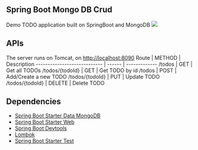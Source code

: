 ## Spring Boot Mongo DB Crud

Demo TODO application built on SpringBoot and MongoDB
[![](https://i.ytimg.com/vi/WUMIplH9_NE/hqdefault.jpg?sqp=-oaymwEcCNACELwBSFXyq4qpAw4IARUAAIhCGAFwAcABBg==&rs=AOn4CLB12aiw7DL96WX0BFPty9uYMtWESg)](https://www.youtube.com/playlist?list=PLA7e3zmT6XQUjrwAoOHvNu80Axuf-3jft)

## APIs

The server runs on Tomcat, on <http://localhost:8090>
Route | METHOD | Description
---------------------------- | ------ | -------------
/todos | GET | Get all TODOs
/todos/{todoId} | GET | Get TODO by id
/todos | POST | Add/Create a new TODO
/todos/{todoId} | PUT | Update TODO
/todos/{todoId} | DELETE | Delete TODO

## Dependencies

* [Spring Boot Starter Data MongoDB](https://mvnrepository.com/artifact/org.springframework.boot/spring-boot-starter-data-mongodb)
* [Spring Boot Starter Web](https://mvnrepository.com/artifact/org.springframework.boot/spring-boot-starter-web)
* [Spring Boot Devtools](https://mvnrepository.com/artifact/org.springframework.boot/spring-boot-devtools)
* [Lombok](https://mvnrepository.com/artifact/org.projectlombok/lombok)
* [Spring Boot Starter Test](https://mvnrepository.com/artifact/org.springframework.boot/spring-boot-starter-test)
